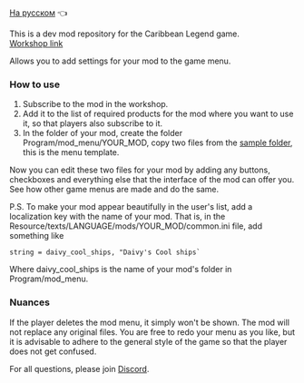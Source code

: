 [На русском](https://github.com/seorgiy/ModMenu/blob/main/README.md) :point_left:

This is a dev mod repository for the Caribbean Legend game.<br>
[Workshop link](https://steamcommunity.com/sharedfiles/filedetails/?id=3501393265)

Allows you to add settings for your mod to the game menu.

### How to use
1. Subscribe to the mod in the workshop.
2. Add it to the list of required products for the mod where you want to use it, so that players also subscribe to it.
3. In the folder of your mod, create the folder Program/mod_menu/YOUR_MOD, copy two files from the [sample folder](https://github.com/seorgiy/ModMenu/tree/main/example_menu), this is the menu template.

Now you can edit these two files for your mod by adding any buttons, checkboxes and everything else that the interface of the mod can offer you. See how other game menus are made and do the same.

P.S. To make your mod appear beautifully in the user's list, add a localization key with the name of your mod. That is, in the Resource/texts/LANGUAGE/mods/YOUR_MOD/common.ini file, add something like
```
string = daivy_cool_ships, "Daivy's Cool ships`
```
Where daivy_cool_ships is the name of your mod's folder in Program/mod_menu.

### Nuances

If the player deletes the mod menu, it simply won't be shown. The mod will not replace any original files.
You are free to redo your menu as you like, but it is advisable to adhere to the general style of the game so that the player does not get confused.

For all questions, please join [Discord](https://discord.gg/7Wmy4rzywC).
